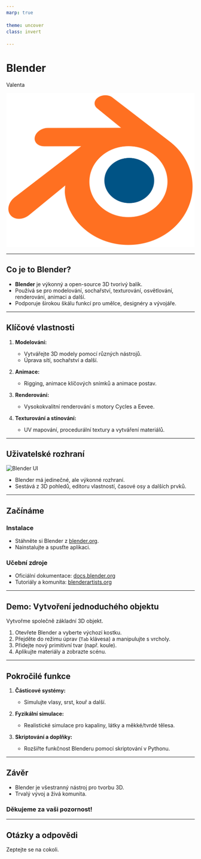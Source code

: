 ```yaml
---
marp: true

theme: uncover
class: invert

---
```


# Blender

Valenta

![bg right](4ed29c28-7291-447d-ae74-7ceafa55454a-3334867132.png)

---

## Co je to Blender?

- **Blender** je výkonný a open-source 3D tvorivý balík.
- Používá se pro modelování, sochařství, texturování, osvětlování, renderování, animaci a další.
- Podporuje širokou škálu funkcí pro umělce, designéry a vývojáře.

---

## Klíčové vlastnosti

1. **Modelování:**
   - Vytvářejte 3D modely pomocí různých nástrojů.
   - Úprava sítí, sochařství a další.

2. **Animace:**
   - Rigging, animace klíčových snímků a animace postav.

3. **Renderování:**
   - Vysokokvalitní renderování s motory Cycles a Eevee.

4. **Texturování a stínování:**
   - UV mapování, procedurální textury a vytváření materiálů.

---

## Uživatelské rozhraní

![Blender UI](assets/blender-ui.png)

- Blender má jedinečné, ale výkonné rozhraní.
- Sestává z 3D pohledů, editoru vlastností, časové osy a dalších prvků.

---

## Začínáme

### Instalace

- Stáhněte si Blender z [blender.org](https://www.blender.org/download/).
- Nainstalujte a spusťte aplikaci.

### Učební zdroje

- Oficiální dokumentace: [docs.blender.org](https://docs.blender.org/)
- Tutoriály a komunita: [blenderartists.org](https://blenderartists.org/)

---

## Demo: Vytvoření jednoduchého objektu

Vytvořme společně základní 3D objekt.

1. Otevřete Blender a vyberte výchozí kostku.
2. Přejděte do režimu úprav (`Tab` klávesa) a manipulujte s vrcholy.
3. Přidejte nový primitivní tvar (např. koule).
4. Aplikujte materiály a zobrazte scénu.

---

## Pokročilé funkce

1. **Částicové systémy:**
   - Simulujte vlasy, srst, kouř a další.

2. **Fyzikální simulace:**
   - Realistické simulace pro kapaliny, látky a měkké/tvrdé tělesa.

3. **Skriptování a doplňky:**
   - Rozšiřte funkčnost Blenderu pomocí skriptování v Pythonu.

---

## Závěr

- Blender je všestranný nástroj pro tvorbu 3D.
- Trvalý vývoj a živá komunita.

### Děkujeme za vaši pozornost!

---

## Otázky a odpovědi

Zeptejte se na cokoli.